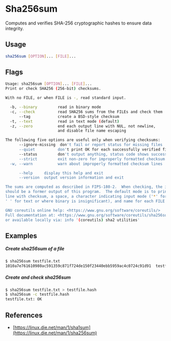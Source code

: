 # Sha256sum

Computes and verifies SHA-256 cryptographic hashes to ensure data integrity.

## Usage

```bash
sha256sum [OPTION]... [FILE]...
```

## Flags

```bash
Usage: sha256sum [OPTION]... [FILE]...
Print or check SHA256 (256-bit) checksums.

With no FILE, or when FILE is -, read standard input.

  -b, --binary         read in binary mode
  -c, --check          read SHA256 sums from the FILEs and check them
      --tag            create a BSD-style checksum
  -t, --text           read in text mode (default)
  -z, --zero           end each output line with NUL, not newline,
                       and disable file name escaping

The following five options are useful only when verifying checksums:
      --ignore-missing  don't fail or report status for missing files
      --quiet          don't print OK for each successfully verified file
      --status         don't output anything, status code shows success
      --strict         exit non-zero for improperly formatted checksum lines
  -w, --warn           warn about improperly formatted checksum lines

      --help     display this help and exit
      --version  output version information and exit

The sums are computed as described in FIPS-180-2.  When checking, the input
should be a former output of this program.  The default mode is to print a
line with checksum, a space, a character indicating input mode ('*' for binary,
' ' for text or where binary is insignificant), and name for each FILE.

GNU coreutils online help: <https://www.gnu.org/software/coreutils/>
Full documentation at: <https://www.gnu.org/software/coreutils/sha256sum>
or available locally via: info '(coreutils) sha2 utilities'
```

## Examples

##### Create sha256sum of a file

```bash
$ sha256sum testfile.txt
1010a7e761610980ac591359c871f724de150f23440ebb5959ac4c0724c91d91  testfile.txt
```

##### Create and check sha256sum

```bash
$ sha256sum testfile.txt > testfile.hash
$ sha256sum -c testfile.hash
testfile.txt: OK
```

## References

- [https://linux.die.net/man/1/sha1sum](https://linux.die.net/man/1/sha256sum)
